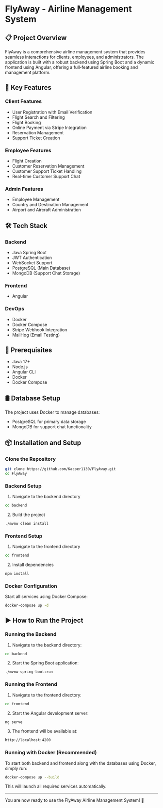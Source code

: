 # FlyAway - Airline Management System

## 📋 Project Overview

FlyAway is a comprehensive airline management system that provides seamless interactions for clients, employees, and administrators. The application is built with a robust backend using Spring Boot and a dynamic frontend using Angular, offering a full-featured airline booking and management platform.

## 🚀 Key Features

### Client Features
- User Registration with Email Verification
- Flight Search and Filtering
- Flight Booking
- Online Payment via Stripe Integration
- Reservation Management
- Support Ticket Creation

### Employee Features
- Flight Creation
- Customer Reservation Management
- Customer Support Ticket Handling
- Real-time Customer Support Chat

### Admin Features
- Employee Management
- Country and Destination Management
- Airport and Aircraft Administration

## 🛠 Tech Stack

### Backend
- Java Spring Boot
- JWT Authentication
- WebSocket Support
- PostgreSQL (Main Database)
- MongoDB (Support Chat Storage)

### Frontend
- Angular

### DevOps
- Docker
- Docker Compose
- Stripe Webhook Integration
- MailHog (Email Testing)

## 🔧 Prerequisites

- Java 17+
- Node.js
- Angular CLI
- Docker
- Docker Compose

## 🛢 Database Setup

The project uses Docker to manage databases:
- PostgreSQL for primary data storage
- MongoDB for support chat functionality

## 📦 Installation and Setup

### Clone the Repository
```bash
git clone https://github.com/Kacper1130/FlyAway.git
cd FlyAway
```

### Backend Setup
1. Navigate to the backend directory
```bash
cd backend
```
2. Build the project
```bash
./mvnw clean install
```

### Frontend Setup
1. Navigate to the frontend directory
```bash
cd frontend
```
2. Install dependencies
```bash
npm install
```

### Docker Configuration
Start all services using Docker Compose:
```bash
docker-compose up -d
```

## ▶️ How to Run the Project

### Running the Backend
1. Navigate to the backend directory:
```bash
cd backend
```
2. Start the Spring Boot application:
```bash
./mvnw spring-boot:run
```

### Running the Frontend
1. Navigate to the frontend directory:
```bash
cd frontend
```
2. Start the Angular development server:
```bash
ng serve
```
3. The frontend will be available at:
```bash
http://localhost:4200
```

### Running with Docker (Recommended)
To start both backend and frontend along with the databases using Docker, simply run:
```bash
docker-compose up --build
```
This will launch all required services automatically.

---
You are now ready to use the FlyAway Airline Management System! 🎉

